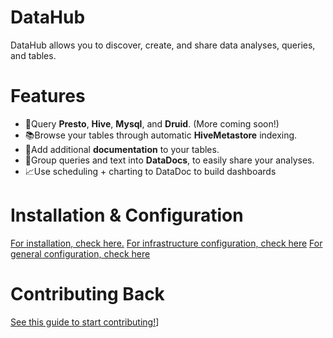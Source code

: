 <!--
Copyright 2019 Pinterest, Inc

Licensed under the Apache License, Version 2.0 (the "License");
you may not use this file except in compliance with the License.
You may obtain a copy of the License at

    http://www.apache.org/licenses/LICENSE-2.0

Unless required by applicable law or agreed to in writing, software
distributed under the License is distributed on an "AS IS" BASIS,
WITHOUT WARRANTIES OR CONDITIONS OF ANY KIND, either express or implied.
See the License for the specific language governing permissions and
limitations under the License.
-->

# DataHub

DataHub allows you to discover, create, and share data analyses, queries, and tables.

# Features

-   🚀Query **Presto**, **Hive**, **Mysql**, and **Druid**. (More coming soon!)
-   📚Browse your tables through automatic **HiveMetastore** indexing.
-   📝Add additional **documentation** to your tables.
-   📄Group queries and text into **DataDocs**, to easily share your analyses.
-   📈Use scheduling + charting to DataDoc to build dashboards

# Installation & Configuration

[For installation, check here.](docs/admin_guide/setup_guide.md)
[For infrastructure configuration, check here](docs/admin_guide/infra_config.md)
[For general configuration, check here](docs/admin_guide/general_config.md)

# Contributing Back

[See this guide to start contributing!](docs/developer_guide/developer_setup.md)]
